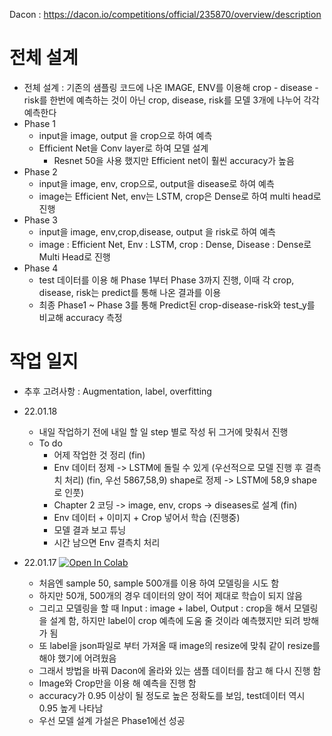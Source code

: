 Dacon : https://dacon.io/competitions/official/235870/overview/description
# 전체 설계 

- 전체 설계 : 기존의 샘플링 코드에 나온 IMAGE, ENV를 이용해 crop - disease - risk를 한번에 예측하는 것이 아닌 crop, disease, risk를 모델 3개에 나누어 각각 예측한다 
- Phase 1 
  - input을 image, output 을 crop으로 하여 예측 
  - Efficient Net을 Conv layer로 하여 모델 설계 
    - Resnet 50을 사용 했지만 Efficient net이 훨씬 accuracy가 높음 
- Phase 2 
  - input을 image, env, crop으로, output을 disease로 하여 예측 
  - image는 Efficient Net, env는 LSTM, crop은 Dense로 하여 multi head로 진행 
- Phase 3 
  - input을 image, env,crop,disease, output 을 risk로 하여 예측 
  - image : Efficient Net, Env : LSTM, crop : Dense, Disease : Dense로 Multi Head로 진행 
- Phase 4 
  - test 데이터를 이용 해 Phase 1부터 Phase 3까지 진행, 이때 각 crop, disease, risk는 predict를 통해 나온 결과를 이용 
  - 최종 Phase1 ~ Phase 3를 통해 Predict된 crop-disease-risk와 test_y를 비교해 accuracy 측정 
 

# 작업 일지 
- 추후 고려사항 : Augmentation, label, overfitting

- 22.01.18 
  - 내일 작업하기 전에 내일 할 일 step 별로 작성 뒤 그거에 맞춰서 진행 
  - To do 
    - 어제 작업한 것 정리 (fin)
    - Env 데이터 정제 -> LSTM에 돌릴 수 있게 (우선적으로 모델 진행 후 결측치 처리) (fin, 우선 5867,58,9) shape로 정제 -> LSTM에 58,9 shape로 인풋) 
    - Chapter 2 코딩 -> image, env, crops -> diseases로 설계 (fin) 
    - Env 데이터 + 이미지 + Crop 넣어서 학습 (진행중) 
    - 모델 결과 보고 튜닝 
    - 시간 남으면 Env 결측치 처리 

- 22.01.17 [![Open In Colab](https://colab.research.google.com/assets/colab-badge.svg)](https://colab.research.google.com/github/crimama/DL_project/blob/main/22.01.17_작물병해_모델링.ipynb)


  -  처음엔 sample 50, sample 500개를 이용 하여 모델링을 시도 함 
  -  하지만 50개, 500개의 경우 데이터의 양이 적어 제대로 학습이 되지 않음 
  -  그리고 모델링을 할 때 Input : image + label, Output : crop을 해서 모델링을 설계 함, 하지만 label이 crop 예측에 도움 줄 것이라 예측했지만 되려 방해가 됨 
  -  또 label을 json파일로 부터 가져올 때 image의 resize에 맞춰 같이 resize를 해야 했기에 어려웠음 
  -  그래서 방법을 바꿔 Dacon에 올라와 있는 샘플 데이터를 참고 해 다시 진행 함 
  -  Image와 Crop만을 이용 해 예측을 진행 함 
  -  accuracy가 0.95 이상이 될 정도로 높은 정확도를 보임, test데이터 역시 0.95 높게 나타남
    -  우선 모델 설계 가설은 Phase1에선 성공 
